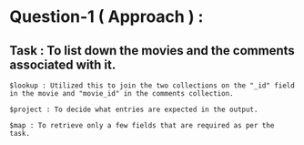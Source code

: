 # Question-1 ( Approach ) :
## Task : To list down the movies and the comments associated with it.
    $lookup : Utilized this to join the two collections on the "_id" field in the movie and "movie_id" in the comments collection.

    $project : To decide what entries are expected in the output.

    $map : To retrieve only a few fields that are required as per the task.
